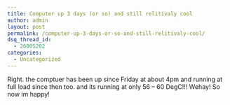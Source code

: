 ```yaml
---
title: Computer up 3 days (or so) and still relitivaly cool
author: admin
layout: post
permalink: /computer-up-3-days-or-so-and-still-relitivaly-cool/
dsq_thread_id:
  - 26005202
categories:
  - Uncategorized
---
```

Right. the comptuer has been up since Friday at about 4pm and running at full load since then too. and its running at only 56 &#8211; 60 DegC!!! Wehay! So now im happy!